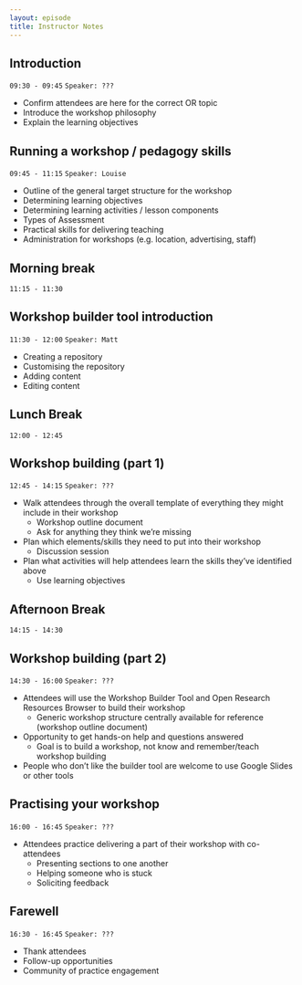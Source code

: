 ```yaml
---
layout: episode
title: Instructor Notes
---
```


## Introduction
`09:30 - 09:45`
`Speaker: ???`

* Confirm attendees are here for the correct OR topic
* Introduce the workshop philosophy
* Explain the learning objectives

## Running a workshop / pedagogy skills
`09:45 - 11:15`
`Speaker: Louise`

* Outline of the general target structure for the workshop
* Determining learning objectives
* Determining learning activities / lesson components
* Types of Assessment
* Practical skills for delivering teaching
* Administration for workshops (e.g. location, advertising, staff)

## Morning break
`11:15 - 11:30`

## Workshop builder tool introduction
`11:30 - 12:00`
`Speaker: Matt`

* Creating a repository
* Customising the repository
* Adding content
* Editing content

## Lunch Break
`12:00 - 12:45`

## Workshop building (part 1)
`12:45 - 14:15`
`Speaker: ???`
* Walk attendees through the overall template of everything they might include in their workshop
    * Workshop outline document
    * Ask for anything they think we’re missing
* Plan which elements/skills they need to put into their workshop
    * Discussion session
* Plan what activities will help attendees learn the skills they’ve identified above
    * Use learning objectives

## Afternoon Break
`14:15 - 14:30`

## Workshop building (part 2)
`14:30 - 16:00`
`Speaker: ???`

* Attendees will use the Workshop Builder Tool and Open Research Resources Browser to build their workshop
    * Generic workshop structure centrally available for reference (workshop outline document)
* Opportunity to get hands-on help and questions answered
    * Goal is to build a workshop, not know and remember/teach workshop building
* People who don’t like the builder tool are welcome to use Google Slides or other tools

## Practising your workshop
`16:00 - 16:45`
`Speaker: ???`

* Attendees practice delivering a part of their workshop with co-attendees
    * Presenting sections to one another
    * Helping someone who is stuck
    * Soliciting feedback

## Farewell
`16:30 - 16:45`
`Speaker: ???`
* Thank attendees
* Follow-up opportunities
* Community of practice engagement
